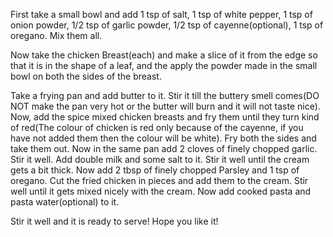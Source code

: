 First take a small bowl and add 1 tsp of salt, 1 tsp of white pepper, 1 tsp of onion powder, 1/2 tsp of garlic powder, 1/2 tsp of cayenne(optional), 1 tsp of oregano. Mix them all.

Now take the chicken Breast(each) and make a slice of it from the edge so that it is in the shape of a leaf, and the apply the powder made in the small bowl on both the sides of the breast.

Take a frying pan and add butter to it. Stir it till the buttery smell comes(DO NOT make the pan very hot or the butter will burn and it will not taste nice). Now, add the spice mixed chicken breasts and fry them until they turn kind of red(The colour of chicken is red only because of the cayenne, if you have not added them then the colour will be white). Fry both the sides and take them out. Now in the same pan add 2 cloves of finely chopped garlic. Stir it well. Add double milk and some salt to it. Stir it well until the cream gets a bit thick. 
Now add 2 tbsp of finely chopped Parsley and 1 tsp of oregano. Cut the fried chicken in pieces and add them to the cream. Stir well until it gets mixed nicely with the cream. Now add cooked pasta and pasta water(optional) to it.

Stir it well and it is ready to serve! Hope you like it!